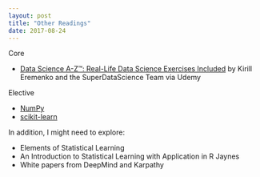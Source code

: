 ```yaml
---
layout: post
title: "Other Readings"
date: 2017-08-24
---
```


Core
* [Data Science A-Z™: Real-Life Data Science Exercises Included](https://click.linksynergy.com/fs-bin/click?id=SAyYsTvLiGQ&subid=&offerid=323058.1&type=10&u1=medium-data-science-career-guide-summary&tmpid=14538&RD_PARM1=https%3A%2F%2Fwww.udemy.com%2Fdatascience%2F) by Kirill Eremenko and the SuperDataScience Team via Udemy

Elective
* [NumPy](http://www.numpy.org/)
* [scikit-learn](http://scikit-learn.org/stable/index.html)

In addition, I might need to explore:
* Elements of Statistical Learning
* An Introduction to Statistical Learning with Application in R
Jaynes
* White papers from DeepMind and Karpathy